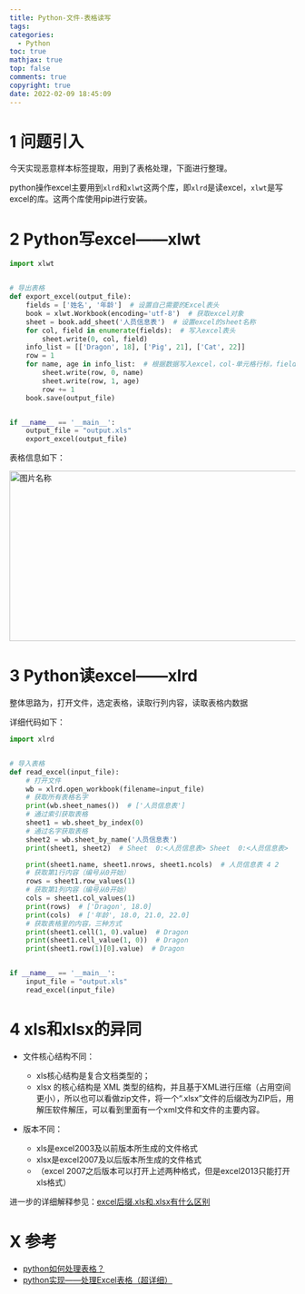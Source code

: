 ```yaml
---
title: Python-文件-表格读写
tags:
categories:
  - Python
toc: true
mathjax: true
top: false
comments: true
copyright: true
date: 2022-02-09 18:45:09
---
```


# 1 问题引入

今天实现恶意样本标签提取，用到了表格处理，下面进行整理。

python操作excel主要用到`xlrd`和`xlwt`这两个库，即`xlrd`是读excel，`xlwt`是写excel的库。这两个库使用pip进行安装。

# 2 Python写excel——xlwt

```python
import xlwt


# 导出表格
def export_excel(output_file):
    fields = ['姓名', '年龄']  # 设置自己需要的Excel表头
    book = xlwt.Workbook(encoding='utf-8')  # 获取excel对象
    sheet = book.add_sheet('人员信息表')  # 设置excel的sheet名称
    for col, field in enumerate(fields):  # 写入excel表头
        sheet.write(0, col, field)
    info_list = [['Dragon', 18], ['Pig', 21], ['Cat', 22]]
    row = 1
    for name, age in info_list:  # 根据数据写入excel，col-单元格行标，field-单元格列标
        sheet.write(row, 0, name)
        sheet.write(row, 1, age)
        row += 1
    book.save(output_file)


if __name__ == '__main__':
    output_file = "output.xls"
    export_excel(output_file)
```

表格信息如下：

<img src="https://s2.loli.net/2022/02/09/B8mGXdCqurtDVJ6.png" width = "600" height = "300" alt="图片名称" align=center id=64 />

# 3 Python读excel——xlrd

整体思路为，打开文件，选定表格，读取行列内容，读取表格内数据

详细代码如下：

```python
import xlrd


# 导入表格
def read_excel(input_file):
    # 打开文件
    wb = xlrd.open_workbook(filename=input_file)
    # 获取所有表格名字
    print(wb.sheet_names())  # ['人员信息表']
    # 通过索引获取表格
    sheet1 = wb.sheet_by_index(0)
    # 通过名字获取表格
    sheet2 = wb.sheet_by_name('人员信息表')
    print(sheet1, sheet2)  # Sheet  0:<人员信息表> Sheet  0:<人员信息表>

    print(sheet1.name, sheet1.nrows, sheet1.ncols)  # 人员信息表 4 2
    # 获取第1行内容（编号从0开始）
    rows = sheet1.row_values(1)
    # 获取第1列内容（编号从0开始）
    cols = sheet1.col_values(1)
    print(rows)  # ['Dragon', 18.0]
    print(cols)  # ['年龄', 18.0, 21.0, 22.0]
    # 获取表格里的内容，三种方式
    print(sheet1.cell(1, 0).value)  # Dragon
    print(sheet1.cell_value(1, 0))  # Dragon
    print(sheet1.row(1)[0].value)  # Dragon


if __name__ == '__main__':
    input_file = "output.xls"
    read_excel(input_file)
```

# 4 xls和xlsx的异同

* 文件核心结构不同：
  * xls核心结构是复合文档类型的；
  * xlsx 的核心结构是 XML 类型的结构，并且基于XML进行压缩（占用空间更小），所以也可以看做zip文件，将一个“.xlsx”文件的后缀改为ZIP后，用解压软件解压，可以看到里面有一个xml文件和文件的主要内容。

* 版本不同：
  * xls是excel2003及以前版本所生成的文件格式
  * xlsx是excel2007及以后版本所生成的文件格式
  * （excel 2007之后版本可以打开上述两种格式，但是excel2013只能打开xls格式）

进一步的详细解释参见：[excel后缀.xls和.xlsx有什么区别](https://jingyan.baidu.com/article/1974b289c9aaefb5b0f7746b.html)

# X 参考

* [python如何处理表格？](https://www.php.cn/python-tutorials-451228.html)
* [python实现——处理Excel表格（超详细）](https://blog.csdn.net/weixin_44288604/article/details/120731317)
